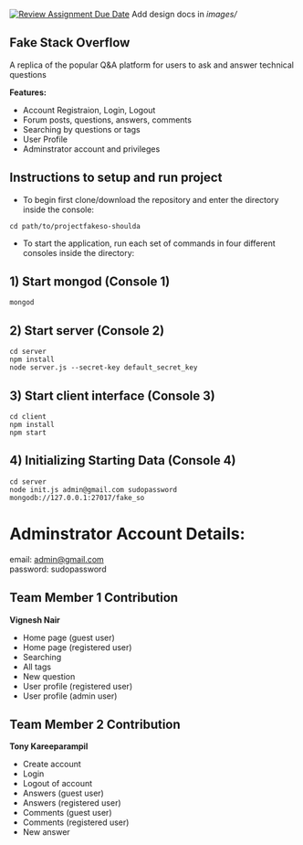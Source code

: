 [![Review Assignment Due Date](https://classroom.github.com/assets/deadline-readme-button-24ddc0f5d75046c5622901739e7c5dd533143b0c8e959d652212380cedb1ea36.svg)](https://classroom.github.com/a/9NDadFFr)
Add design docs in _images/_
## Fake Stack Overflow
A replica of the popular Q&A platform for users to ask and answer technical questions  

**Features:**  
- Account Registraion, Login, Logout
- Forum posts, questions, answers, comments
- Searching by questions or tags
- User Profile
- Adminstrator account and privileges 
## Instructions to setup and run project
- To begin first clone/download the repository and enter the directory inside the console:  
```
cd path/to/projectfakeso-shoulda
```
- To start the application, run each set of commands in four different consoles inside the directory:  
## 1) Start mongod (Console 1)

```
mongod
```

## 2) Start server (Console 2)

```
cd server
npm install
node server.js --secret-key default_secret_key
```

## 3) Start client interface (Console 3)

```
cd client
npm install
npm start
```

## 4) Initializing Starting Data (Console 4)

```
cd server
node init.js admin@gmail.com sudopassword mongodb://127.0.0.1:27017/fake_so
```

# Adminstrator Account Details:

email: admin@gmail.com  
password: sudopassword

## Team Member 1 Contribution

**Vignesh Nair**

-   Home page (guest user)
-   Home page (registered user)
-   Searching
-   All tags
-   New question
-   User profile (registered user)
-   User profile (admin user)

## Team Member 2 Contribution

**Tony Kareeparampil**

-   Create account
-   Login
-   Logout of account
-   Answers (guest user)
-   Answers (registered user)
-   Comments (guest user)
-   Comments (registered user)
-   New answer
